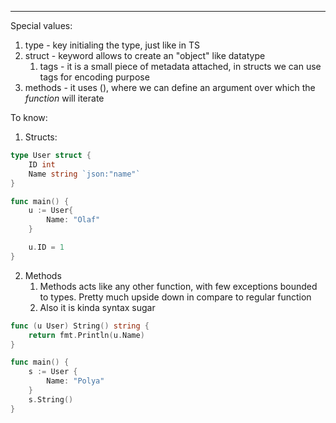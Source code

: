 ***
Special values:
1. type - key initialing the type, just like in TS
2. struct - keyword allows to create an "object" like datatype 
	1. tags - it is a small piece of metadata attached, in structs we can use tags for encoding purpose
4. methods - it uses (), where we can define an argument over which the *function* will iterate

To know: 
1. Structs:
```go
type User struct {
	ID int 
	Name string `json:"name"`
}

func main() {
	u := User{
		Name: "Olaf"
	}

	u.ID = 1
}
```
2. Methods 
	1. Methods acts like any other function, with few exceptions bounded to types. Pretty much upside down in compare to regular function 
	2. Also it is kinda syntax sugar
```go 
func (u User) String() string {
	return fmt.Println(u.Name)
}

func main() {
	s := User {
		Name: "Polya"
	}
	s.String() 
}
```